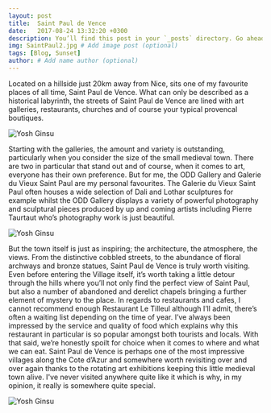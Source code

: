 ```yaml
---
layout: post
title:  Saint Paul de Vence
date:   2017-08-24 13:32:20 +0300
description: You’ll find this post in your `_posts` directory. Go ahead and edit it and re-build the site to see your changes. # Add post description (optional)
img: SaintPaul2.jpg # Add image post (optional)
tags: [Blog, Sunset]
author: # Add name author (optional)
---
```

Located on a hillside just 20km away from Nice, sits one of my favourite places of all time, Saint Paul de Vence. What can only be described as a historical labyrinth, the streets of Saint Paul de Vence are lined with art galleries, restaurants, churches and of course your typical provencal boutiques.

![Yosh Ginsu]({{site.baseurl}}/assets/img/SaintPaul5.jpg)

Starting with the galleries, the amount and variety is outstanding, particularly when you consider the size of the small medieval town. There are two in particular that stand out and of course, when it comes to art, everyone has their own preference. But for me, the ODD Gallery and Galerie du Vieux Saint Paul are my personal favourites. The Galerie du Vieux Saint Paul often houses a wide selection of Dali and Lothar sculptures for example whilst the ODD Gallery displays a variety of powerful photography and sculptural pieces produced by up and coming artists including Pierre Taurtaut who’s photography work is just beautiful.

![Yosh Ginsu]({{site.baseurl}}/assets/img/SaintPaul6.jpg)

But the town itself is just as inspiring; the architecture, the atmosphere, the views. From the distinctive cobbled streets, to the abundance of floral archways and bronze statues, Saint Paul de Vence is truly worth visiting. Even before entering the Village itself, it’s worth taking a little detour through the hills where you’ll not only find the perfect view of Saint Paul, but also a number of abandoned and derelict chapels bringing a further element of mystery to the place.
In regards to restaurants and cafes, I cannot recommend enough Restaurant Le Tilleul although I’ll admit, there’s often a waiting list depending on the time of year. I’ve always been impressed by the service and quality of food which explains why this restaurant in particular is so popular amongst both tourists and locals.
With that said, we’re honestly spoilt for choice when it comes to where and what we can eat.
Saint Paul de Vence is perhaps one of the most impressive villages along the Cote d’Azur and somewhere worth revisiting over and over again thanks to the rotating art exhibitions keeping this little medieval town alive. I've never visited anywhere quite like it which is why, in my opinion, it really is somewhere quite special.

![Yosh Ginsu]({{site.baseurl}}/assets/img/SaintPaul.jpg)

[jekyll-docs]: https://jekyllrb.com/docs/home
[jekyll-gh]:   https://github.com/jekyll/jekyll
[jekyll-talk]: https://talk.jekyllrb.com/

